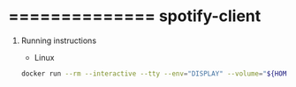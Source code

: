 ==============
spotify-client
==============

1. Running instructions

    * Linux
    ```sh
    docker run --rm --interactive --tty --env="DISPLAY" --volume="${HOME}:${HOME}" --volume="/etc/passwd:/etc/passwd:ro" --volume="/tmp/.X11-unix:/tmp/.X11-unix:rw" --volume="/dev/snd:/dev/snd:ro" --privileged spotify su - ${USER} -s /bin/bash -c spotify
    ```
